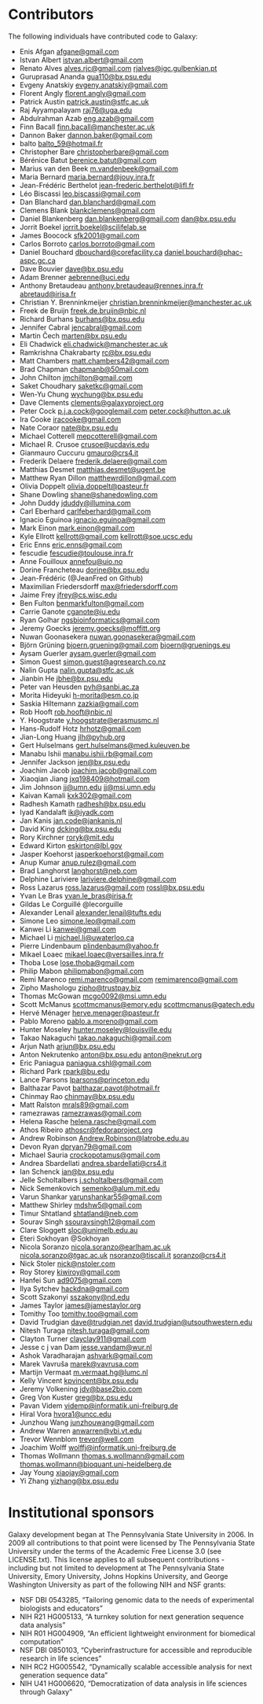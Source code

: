 # Contributors

The following individuals have contributed code to Galaxy:

* Enis Afgan <afgane@gmail.com>
* Istvan Albert <istvan.albert@gmail.com>
* Renato Alves <alves.rjc@gmail.com> <rjalves@igc.gulbenkian.pt>
* Guruprasad Ananda <gua110@bx.psu.edu>
* Evgeny Anatskiy <evgeny.anatskiy@gmail.com>
* Florent Angly <florent.angly@gmail.com>
* Patrick Austin <patrick.austin@stfc.ac.uk>
* Raj Ayyampalayam <raj76@uga.edu>
* Abdulrahman Azab <eng.azab@gmail.com>
* Finn Bacall <finn.bacall@manchester.ac.uk>
* Dannon Baker <dannon.baker@gmail.com>
* balto <balto_59@hotmail.fr>
* Christopher Bare <christopherbare@gmail.com>
* Bérénice Batut <berenice.batut@gmail.com>
* Marius van den Beek <m.vandenbeek@gmail.com>
* Maria Bernard <maria.bernard@jouy.inra.fr>
* Jean-Frédéric Berthelot <jean-frederic.berthelot@lifl.fr>
* Léo Biscassi <leo.biscassi@gmail.com>
* Dan Blanchard <dan.blanchard@gmail.com>
* Clemens Blank <blankclemens@gmail.com>
* Daniel Blankenberg <dan.blankenberg@gmail.com> <dan@bx.psu.edu>
* Jorrit Boekel <jorrit.boekel@scilifelab.se>
* James Boocock <sfk2001@gmail.com>
* Carlos Borroto <carlos.borroto@gmail.com>
* Daniel Bouchard <dbouchard@corefacility.ca> <daniel.bouchard@phac-aspc.gc.ca>
* Dave Bouvier <dave@bx.psu.edu>
* Adam Brenner <aebrenne@uci.edu>
* Anthony Bretaudeau <anthony.bretaudeau@rennes.inra.fr> <abretaud@irisa.fr>
* Christian Y. Brenninkmeijer <christian.brenninkmeijer@manchester.ac.uk>
* Freek de Bruijn <freek.de.bruijn@nbic.nl>
* Richard Burhans <burhans@bx.psu.edu>
* Jennifer Cabral <jencabral@gmail.com>
* Martin Čech <marten@bx.psu.edu>
* Eli Chadwick <eli.chadwick@manchester.ac.uk>
* Ramkrishna Chakrabarty <rc@bx.psu.edu>
* Matt Chambers <matt.chambers42@gmail.com>
* Brad Chapman <chapmanb@50mail.com>
* John Chilton <jmchilton@gmail.com>
* Saket Choudhary <saketkc@gmail.com>
* Wen-Yu Chung <wychung@bx.psu.edu>
* Dave Clements <clements@galaxyproject.org>
* Peter Cock <p.j.a.cock@googlemail.com> <peter.cock@hutton.ac.uk>
* Ira Cooke <iracooke@gmail.com>
* Nate Coraor <nate@bx.psu.edu>
* Michael Cotterell <mepcotterell@gmail.com>
* Michael R. Crusoe <crusoe@ucdavis.edu>
* Gianmauro Cuccuru <gmauro@crs4.it>
* Frederik Delaere <frederik.delaere@gmail.com>
* Matthias Desmet <matthias.desmet@ugent.be>
* Matthew Ryan Dillon <matthewrdillon@gmail.com>
* Olivia Doppelt <olivia.doppelt@pasteur.fr>
* Shane Dowling <shane@shanedowling.com>
* John Duddy <jduddy@illumina.com>
* Carl Eberhard <carlfeberhard@gmail.com>
* Ignacio Eguinoa <ignacio.eguinoa@gmail.com>
* Mark Einon <mark.einon@gmail.com>
* Kyle Ellrott <kellrott@gmail.com> <kellrott@soe.ucsc.edu>
* Eric Enns <eric.enns@gmail.com>
* fescudie <fescudie@toulouse.inra.fr>
* Anne Fouilloux <annefou@uio.no>
* Dorine Francheteau <dorine@bx.psu.edu>
* Jean-Frédéric (@JeanFred on Github)
* Maximilian Friedersdorff <max@friedersdorff.com>
* Jaime Frey <jfrey@cs.wisc.edu>
* Ben Fulton <benmarkfulton@gmail.com>
* Carrie Ganote <cganote@iu.edu>
* Ryan Golhar <ngsbioinformatics@gmail.com>
* Jeremy Goecks <jeremy.goecks@moffitt.org>
* Nuwan Goonasekera <nuwan.goonasekera@gmail.com>
* Björn Grüning <bjoern.gruening@gmail.com> <bjoern@gruenings.eu>
* Aysam Guerler <aysam.guerler@gmail.com>
* Simon Guest <simon.guest@agresearch.co.nz>
* Nalin Gupta <nalin.gupta@stfc.ac.uk>
* Jianbin He <jbhe@bx.psu.edu>
* Peter van Heusden <pvh@sanbi.ac.za>
* Morita Hideyuki <h-morita@esm.co.jp>
* Saskia Hiltemann <zazkia@gmail.com>
* Rob Hooft <rob.hooft@nbic.nl>
* Y. Hoogstrate <y.hoogstrate@erasmusmc.nl>
* Hans-Rudolf Hotz <hrhotz@gmail.com>
* Jian-Long Huang <jlh@pyhub.org>
* Gert Hulselmans <gert.hulselmans@med.kuleuven.be>
* Manabu Ishii <manabu.ishii.rb@gmail.com>
* Jennifer Jackson <jen@bx.psu.edu>
* Joachim Jacob <joachim.jacob@gmail.com>
* Xiaoqian Jiang <jxq198409@hotmail.com>
* Jim Johnson <jj@umn.edu> <jj@msi.umn.edu>
* Kaivan Kamali <kxk302@gmail.com>
* Radhesh Kamath <radhesh@bx.psu.edu>
* Iyad Kandalaft <ik@iyadk.com>
* Jan Kanis <jan.code@jankanis.nl>
* David King <dcking@bx.psu.edu>
* Rory Kirchner <roryk@mit.edu>
* Edward Kirton <eskirton@lbl.gov>
* Jasper Koehorst <jasperkoehorst@gmail.com>
* Anup Kumar <anup.rulez@gmail.com>
* Brad Langhorst <langhorst@neb.com>
* Delphine Lariviere <lariviere.delphine@gmail.com>
* Ross Lazarus <ross.lazarus@gmail.com> <rossl@bx.psu.edu>
* Yvan Le Bras <yvan.le_bras@irisa.fr>
* Gildas Le Corguillé @lecorguille
* Alexander Lenail <alexander.lenail@tufts.edu>
* Simone Leo <simone.leo@gmail.com>
* Kanwei Li <kanwei@gmail.com>
* Michael Li <michael.li@uwaterloo.ca>
* Pierre Lindenbaum <plindenbaum@yahoo.fr>
* Mikael Loaec <mikael.loaec@versailles.inra.fr>
* Thoba Lose <lose.thoba@gmail.com>
* Philip Mabon <philipmabon@gmail.com>
* Remi Marenco <remi.marenco@gmail.com> <remimarenco@gmail.com>
* Zipho Mashologu <zipho@trustpay.biz>
* Thomas McGowan <mcgo0092@msi.umn.edu>
* Scott McManus <scottmcmanus@emory.edu> <scottmcmanus@gatech.edu>
* Hervé Ménager <herve.menager@pasteur.fr>
* Pablo Moreno <pablo.a.moreno@gmail.com>
* Hunter Moseley <hunter.moseley@louisville.edu>
* Takao Nakaguchi <takao.nakaguchi@gmail.com>
* Arjun Nath <arjun@bx.psu.edu>
* Anton Nekrutenko <anton@bx.psu.edu> <anton@nekrut.org>
* Eric Paniagua <paniagua.cshl@gmail.com>
* Richard Park <rpark@bu.edu>
* Lance Parsons <lparsons@princeton.edu>
* Balthazar Pavot <balthazar.pavot@hotmail.fr>
* Chinmay Rao <chinmay@bx.psu.edu>
* Matt Ralston <mrals89@gmail.com>
* ramezrawas <ramezrawas@gmail.com>
* Helena Rasche <helena.rasche@gmail.com>
* Athos Ribeiro <athoscr@fedoraproject.org>
* Andrew Robinson <Andrew.Robinson@latrobe.edu.au>
* Devon Ryan <dpryan79@gmail.com>
* Michael Sauria <crockopotamus@gmail.com>
* Andrea Sbardellati <andrea.sbardellati@crs4.it>
* Ian Schenck <ian@bx.psu.edu>
* Jelle Scholtalbers <j.scholtalbers@gmail.com>
* Nick Semenkovich <semenko@alum.mit.edu>
* Varun Shankar <varunshankar55@gmail.com>
* Matthew Shirley <mdshw5@gmail.com>
* Timur Shtatland <shtatland@neb.com>
* Sourav Singh <ssouravsingh12@gmail.com>
* Clare Sloggett <sloc@unimelb.edu.au>
* Eteri Sokhoyan @Sokhoyan
* Nicola Soranzo <nicola.soranzo@earlham.ac.uk> <nicola.soranzo@tgac.ac.uk> <nsoranzo@tiscali.it> <soranzo@crs4.it>
* Nick Stoler <nick@nstoler.com>
* Roy Storey <kiwiroy@gmail.com>
* Hanfei Sun <ad9075@gmail.com>
* Ilya Sytchev <hackdna@gmail.com>
* Scott Szakonyi <sszakony@nd.edu>
* James Taylor <james@jamestaylor.org>
* Tomithy Too <tomithy.too@gmail.com>
* David Trudgian <dave@trudgian.net> <david.trudgian@utsouthwestern.edu>
* Nitesh Turaga <nitesh.turaga@gmail.com>
* Clayton Turner <clayclay911@gmail.com>
* Jesse c j van Dam <jesse.vandam@wur.nl>
* Ashok Varadharajan <ashvark@gmail.com>
* Marek Vavruša <marek@vavrusa.com>
* Martijn Vermaat <m.vermaat.hg@lumc.nl>
* Kelly Vincent <kpvincent@bx.psu.edu>
* Jeremy Volkening <jdv@base2bio.com>
* Greg Von Kuster <greg@bx.psu.edu>
* Pavan Videm <videmp@informatik.uni-freiburg.de>
* Hiral Vora <hvora1@uncc.edu>
* Junzhou Wang <junzhouwang@gmail.com>
* Andrew Warren <anwarren@vbi.vt.edu>
* Trevor Wennblom <trevor@well.com>
* Joachim Wolff <wolffj@informatik.uni-freiburg.de>
* Thomas Wollmann <thomas.s.wollmann@gmail.com> <thomas.wollmann@bioquant.uni-heidelberg.de>
* Jay Young <xiaojay@gmail.com>
* Yi Zhang <yizhang@bx.psu.edu>

# Institutional sponsors

Galaxy development began at The Pennsylvania State University in 2006.
In 2009 all contributions to that point were licensed by The
Pennsylvania State University under the terms of the Academic Free
License 3.0 (see LICENSE.txt). This license applies to all subsequent
contributions - including but not limited to development at The
Pennsylvania State University, Emory University, Johns Hopkins
University, and George Washington University as part of the following
NIH and NSF grants:

* NSF DBI 0543285, “Tailoring genomic data to the needs of experimental
  biologists and educators”
* NIH R21 HG005133, “A turnkey solution for next generation sequence
  data analysis”
* NIH R01 HG004909, “An efficient lightweight environment for biomedical
  computation”
* NSF DBI 0850103, “Cyberinfrastructure for accessible and reproducible
  research in life sciences”
* NIH RC2 HG005542, “Dynamically scalable accessible analysis for next
  generation sequence data”
* NIH U41 HG006620, “Democratization of data analysis in life sciences
  through Galaxy”
